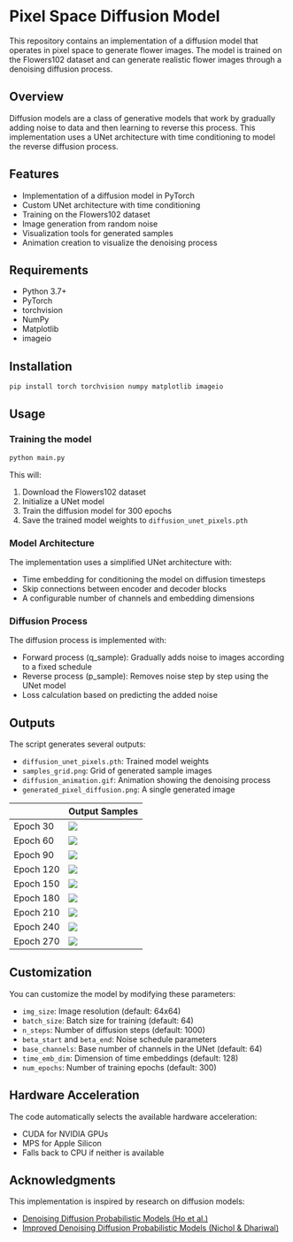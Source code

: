# Pixel Space Diffusion Model

This repository contains an implementation of a diffusion model that operates in pixel space to generate flower images. The model is trained on the Flowers102 dataset and can generate realistic flower images through a denoising diffusion process.

## Overview

Diffusion models are a class of generative models that work by gradually adding noise to data and then learning to reverse this process. This implementation uses a UNet architecture with time conditioning to model the reverse diffusion process.

## Features

- Implementation of a diffusion model in PyTorch
- Custom UNet architecture with time conditioning
- Training on the Flowers102 dataset
- Image generation from random noise
- Visualization tools for generated samples
- Animation creation to visualize the denoising process

## Requirements

- Python 3.7+
- PyTorch
- torchvision
- NumPy
- Matplotlib
- imageio

## Installation

```bash
pip install torch torchvision numpy matplotlib imageio
```

## Usage

### Training the model

```bash
python main.py
```

This will:
1. Download the Flowers102 dataset
2. Initialize a UNet model
3. Train the diffusion model for 300 epochs
4. Save the trained model weights to `diffusion_unet_pixels.pth`

### Model Architecture

The implementation uses a simplified UNet architecture with:
- Time embedding for conditioning the model on diffusion timesteps
- Skip connections between encoder and decoder blocks
- A configurable number of channels and embedding dimensions

### Diffusion Process

The diffusion process is implemented with:
- Forward process (q_sample): Gradually adds noise to images according to a fixed schedule
- Reverse process (p_sample): Removes noise step by step using the UNet model
- Loss calculation based on predicting the added noise

## Outputs

The script generates several outputs:
- `diffusion_unet_pixels.pth`: Trained model weights
- `samples_grid.png`: Grid of generated sample images
- `diffusion_animation.gif`: Animation showing the denoising process
- `generated_pixel_diffusion.png`: A single generated image

| | Output Samples |
|-----------------|---------------|
| Epoch 30 | ![](https://github.com/ynyeh0221/Oxford-102-Flower-GAN-VAE-latent-diffusion/blob/main/v4/output/diffusion_sample_result/samples_grid_epoch_30.png) |
| Epoch 60 | ![](https://github.com/ynyeh0221/Oxford-102-Flower-GAN-VAE-latent-diffusion/blob/main/v4/output/diffusion_sample_result/samples_grid_epoch_60.png) |
| Epoch 90 | ![](https://github.com/ynyeh0221/Oxford-102-Flower-GAN-VAE-latent-diffusion/blob/main/v4/output/diffusion_sample_result/samples_grid_epoch_100.png) |
| Epoch 120 | ![](https://github.com/ynyeh0221/Oxford-102-Flower-GAN-VAE-latent-diffusion/blob/main/v4/output/diffusion_sample_result/samples_grid_epoch_120.png) |
| Epoch 150 | ![](https://github.com/ynyeh0221/Oxford-102-Flower-GAN-VAE-latent-diffusion/blob/main/v4/output/diffusion_sample_result/samples_grid_epoch_150.png) |
| Epoch 180 | ![](https://github.com/ynyeh0221/Oxford-102-Flower-GAN-VAE-latent-diffusion/blob/main/v4/output/diffusion_sample_result/samples_grid_epoch_180.png) |
| Epoch 210 | ![](https://github.com/ynyeh0221/Oxford-102-Flower-GAN-VAE-latent-diffusion/blob/main/v4/output/diffusion_sample_result/samples_grid_epoch_210.png) |
| Epoch 240 | ![](https://github.com/ynyeh0221/Oxford-102-Flower-GAN-VAE-latent-diffusion/blob/main/v4/output/diffusion_sample_result/samples_grid_epoch_250.png) |
| Epoch 270 | ![](https://github.com/ynyeh0221/Oxford-102-Flower-GAN-VAE-latent-diffusion/blob/main/v4/output/diffusion_sample_result/samples_grid_epoch_270.png) |

## Customization

You can customize the model by modifying these parameters:
- `img_size`: Image resolution (default: 64x64)
- `batch_size`: Batch size for training (default: 64)
- `n_steps`: Number of diffusion steps (default: 1000)
- `beta_start` and `beta_end`: Noise schedule parameters
- `base_channels`: Base number of channels in the UNet (default: 64)
- `time_emb_dim`: Dimension of time embeddings (default: 128)
- `num_epochs`: Number of training epochs (default: 300)

## Hardware Acceleration

The code automatically selects the available hardware acceleration:
- CUDA for NVIDIA GPUs
- MPS for Apple Silicon
- Falls back to CPU if neither is available

## Acknowledgments

This implementation is inspired by research on diffusion models:
- [Denoising Diffusion Probabilistic Models (Ho et al.)](https://arxiv.org/abs/2006.11239)
- [Improved Denoising Diffusion Probabilistic Models (Nichol & Dhariwal)](https://arxiv.org/abs/2102.09672)
